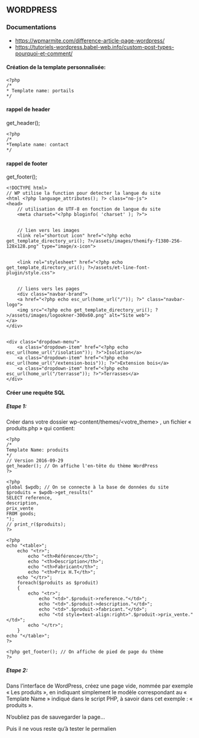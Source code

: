 
## WORDPRESS

### Documentations
- https://wpmarmite.com/difference-article-page-wordpress/
- https://tutoriels-wordpress.babel-web.info/custom-post-types-pourquoi-et-comment/



#### Création de la template personnalisée:

	<?php
	/*
	* Template name: portails
	*/

#### rappel de header
get_header();


	<?php
	/*
	*Template name: contact
	*/



#### rappel de footer
get_footer();



	<!DOCTYPE html>
	// WP utilise la function pour detecter la langue du site
	<html <?php language_attributes(); ?> class="no-js">
	<head>
		// utilisation de UTF-8 en fonction de langue du site
		<meta charset="<?php bloginfo( 'charset' ); ?>">


		// lien vers les images 
		<link rel="shortcut icon" href="<?php echo get_template_directory_uri(); ?>/assets/images/themify-f1380-256-128x128.png" type="image/x-icon">


		<link rel="stylesheet" href="<?php echo get_template_directory_uri(); ?>/assets/et-line-font-plugin/style.css">


		// liens vers les pages 
		<div class="navbar-brand">
		<a href="<?php echo esc_url(home_url("/")); ?>" class="navbar-logo">
		<img src="<?php echo get_template_directory_uri(); ?>/assets/images/logookner-300x60.png" alt="Site web">
	</a>
	</div>


	<div class="dropdown-menu">
		<a class="dropdown-item" href="<?php echo esc_url(home_url("/isolation")); ?>">Isolation</a>
		<a class="dropdown-item" href="<?php echo esc_url(home_url("/extension-bois")); ?>">Extension bois</a>
		<a class="dropdown-item" href="<?php echo esc_url(home_url("/terrasse")); ?>">Terrasses</a>
	</div>



#### Créer une requête SQL

##### Etape 1:

Créer dans votre dossier wp-content/themes/<votre_theme> , un fichier « produits.php » qui contient:

	<?php
	/*
	Template Name: produits
	*/
	// Version 2016-09-29
	get_header(); // On affiche l'en-tête du thème WordPress
	?>

	<?php
	global $wpdb; // On se connecte à la base de données du site
	$produits = $wpdb->get_results("
	SELECT reference,
	description,
	prix_vente
	FROM goods;
	");
	// print_r($produits);
	?>

	<?php
	echo "<table>";
		echo "<tr>";
			echo "<th>Référence</th>";
			echo "<th>Description</th>";
			echo "<th>Fabricant</th>";
			echo "<th>Prix H.T</th>";
		echo "</tr>";
		foreach($produits as $produit)
		{
			echo "<tr>";
				echo "<td>".$produit->reference."</td>";
				echo "<td>".$produit->description."</td>";
				echo "<td>".$produit->fabricant."</td>";
				echo "<td style=text-align:right>".$produit->prix_vente."</td>";
			echo "</tr>";
		}
	echo "</table>";
	?>

	<?php get_footer(); // On affiche de pied de page du thème
	?>


##### Etape 2:

Dans l’interface de WordPress, créez une page vide, nommée par exemple « Les produits », en indiquant simplement le modèle correspondant au « Template Name » indiqué dans le script PHP, à savoir dans cet exemple : « produits ».

N’oubliez pas de sauvegarder la page…

Puis il ne vous reste qu’à tester le permalien












